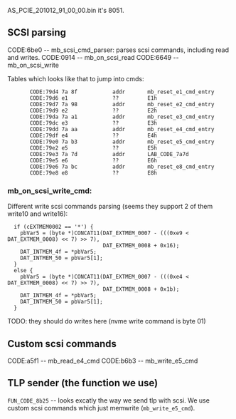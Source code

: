 AS_PCIE_201012_91_00_00.bin
it's 8051.

## SCSI parsing

CODE:6be0 -- mb_scsi_cmd_parser: parses scsi commands, including read and writes.
CODE:0914 -- mb_on_scsi_read
CODE:6649 -- mb_on_scsi_write

Tables which looks like that to jump into cmds:
```
       CODE:79d4 7a 8f           addr       mb_reset_e1_cmd_entry
       CODE:79d6 e1              ??         E1h
       CODE:79d7 7a 98           addr       mb_reset_e2_cmd_entry
       CODE:79d9 e2              ??         E2h
       CODE:79da 7a a1           addr       mb_reset_e3_cmd_entry
       CODE:79dc e3              ??         E3h
       CODE:79dd 7a aa           addr       mb_reset_e4_cmd_entry
       CODE:79df e4              ??         E4h
       CODE:79e0 7a b3           addr       mb_reset_e5_cmd_entry
       CODE:79e2 e5              ??         E5h
       CODE:79e3 7a 7d           addr       LAB_CODE_7a7d
       CODE:79e5 e6              ??         E6h
       CODE:79e6 7a bc           addr       mb_reset_e8_cmd_entry
       CODE:79e8 e8              ??         E8h
```

### mb_on_scsi_write_cmd:

Different write scsi commands parsing (seems they support 2 of them write10 and write16):
```
  if (cEXTMEM0002 == '*') {
    pbVar5 = (byte *)CONCAT11(DAT_EXTMEM_0007 - (((0xe9 < DAT_EXTMEM_0008) << 7) >> 7),
                              DAT_EXTMEM_0008 + 0x16);
    DAT_INTMEM_4f = *pbVar5;
    DAT_INTMEM_50 = pbVar5[1];
  }
  else {
    pbVar5 = (byte *)CONCAT11(DAT_EXTMEM_0007 - (((0xe4 < DAT_EXTMEM_0008) << 7) >> 7),
                              DAT_EXTMEM_0008 + 0x1b);
    DAT_INTMEM_4f = *pbVar5;
    DAT_INTMEM_50 = pbVar5[1];
  }
```

TODO: they should do writes here (nvme write command is byte 01)

## Custom scsi commands
CODE:a5f1 -- mb_read_e4_cmd
CODE:b6b3 -- mb_write_e5_cmd

## TLP sender (the function we use)
`FUN_CODE_8b25` -- looks excatly the way we send tlp with scsi. We use custom scsi commands which just memwrite (`mb_write_e5_cmd`).
